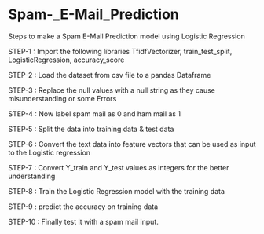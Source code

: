 # Spam-_E-Mail_Prediction
Steps to make a Spam E-Mail Prediction model using Logistic Regression

STEP-1 : Import the following libraries TfidfVectorizer, train_test_split, LogisticRegression, accuracy_score

STEP-2 : Load the dataset from csv file to a pandas Dataframe

STEP-3 : Replace the null values with a null string as they cause misunderstanding or some Errors

STEP-4 : Now label spam mail as 0 and ham mail as 1

STEP-5 : Split the data into training data & test data

STEP-6 : Convert the text data into feature vectors that can be used as input to the Logistic regression

STEP-7 : Convert Y_train and Y_test values as integers for the better understanding

STEP-8 : Train the Logistic Regression model with the training data

STEP-9 : predict the accuracy on training data

STEP-10 : Finally test it with a spam mail input.
